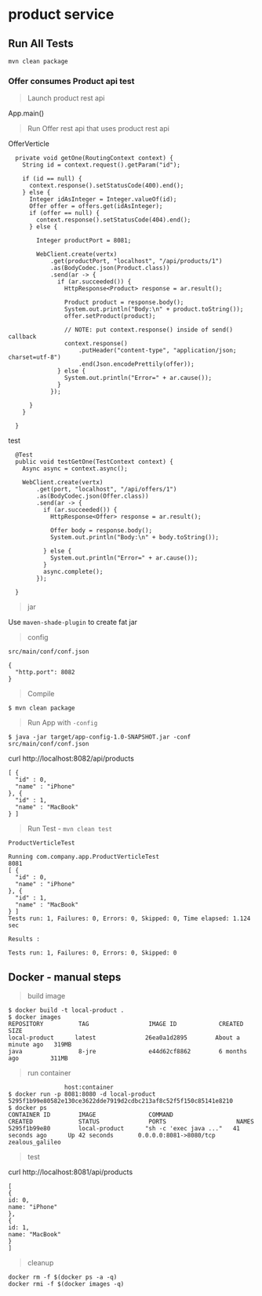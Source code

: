# product service

## Run All Tests

`mvn clean package`

### Offer consumes Product api test

> Launch product rest api

App.main()

> Run Offer rest api that uses product rest api

OfferVerticle

```
  private void getOne(RoutingContext context) {
    String id = context.request().getParam("id");

    if (id == null) {
      context.response().setStatusCode(400).end();
    } else {
      Integer idAsInteger = Integer.valueOf(id);
      Offer offer = offers.get(idAsInteger);
      if (offer == null) {
        context.response().setStatusCode(404).end();
      } else {

        Integer productPort = 8081;

        WebClient.create(vertx)
            .get(productPort, "localhost", "/api/products/1")
            .as(BodyCodec.json(Product.class))
            .send(ar -> {
              if (ar.succeeded()) {
                HttpResponse<Product> response = ar.result();

                Product product = response.body();
                System.out.println("Body:\n" + product.toString());
                offer.setProduct(product);

                // NOTE: put context.response() inside of send() callback
                context.response()
                    .putHeader("content-type", "application/json; charset=utf-8")
                    .end(Json.encodePrettily(offer));
              } else {
                System.out.println("Error=" + ar.cause());
              }
            });

      }
    }

  }
```

test

```
  @Test
  public void testGetOne(TestContext context) {
    Async async = context.async();

    WebClient.create(vertx)
        .get(port, "localhost", "/api/offers/1")
        .as(BodyCodec.json(Offer.class))
        .send(ar -> {
          if (ar.succeeded()) {
            HttpResponse<Offer> response = ar.result();

            Offer body = response.body();
            System.out.println("Body:\n" + body.toString());

          } else {
            System.out.println("Error=" + ar.cause());
          }
          async.complete();
        });

  }
```

> jar

Use `maven-shade-plugin` to create fat jar

> config

`src/main/conf/conf.json`

```
{
  "http.port": 8082
}
```

> Compile

```
$ mvn clean package
```

> Run App with `-config`

```
$ java -jar target/app-config-1.0-SNAPSHOT.jar -conf src/main/conf/conf.json
```

curl http://localhost:8082/api/products

```
[ {
  "id" : 0,
  "name" : "iPhone"
}, {
  "id" : 1,
  "name" : "MacBook"
} ]
```

> Run Test - `mvn clean test`

`ProductVerticleTest`

```
Running com.company.app.ProductVerticleTest
8081
[ {
  "id" : 0,
  "name" : "iPhone"
}, {
  "id" : 1,
  "name" : "MacBook"
} ]
Tests run: 1, Failures: 0, Errors: 0, Skipped: 0, Time elapsed: 1.124 sec

Results :

Tests run: 1, Failures: 0, Errors: 0, Skipped: 0
```

## Docker - manual steps

> build image

```
$ docker build -t local-product .
$ docker images
REPOSITORY          TAG                 IMAGE ID            CREATED              SIZE
local-product      latest              26ea0a1d2895        About a minute ago   319MB
java                8-jre               e44d62cf8862        6 months ago         311MB
```

> run container

```
                host:container
$ docker run -p 8081:8080 -d local-product
5295f1b99e80582e130ce3622dde7919d2cdbc213af8c52f5f150c85141e8210
$ docker ps
CONTAINER ID        IMAGE               COMMAND                  CREATED             STATUS              PORTS                    NAMES
5295f1b99e80        local-product      "sh -c 'exec java ..."   41 seconds ago      Up 42 seconds       0.0.0.0:8081->8080/tcp   zealous_galileo
```

> test

curl http://localhost:8081/api/products

```
[
{
id: 0,
name: "iPhone"
},
{
id: 1,
name: "MacBook"
}
]
```

> cleanup

```
docker rm -f $(docker ps -a -q)
docker rmi -f $(docker images -q)
```
